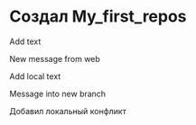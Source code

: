 ﻿# Создал My_first_repos

Add text

New message from web

Add local text

Message into new branch

Добавил локальный конфликт